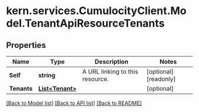 
# kern.services.CumulocityClient.Model.TenantApiResourceTenants

## Properties

Name | Type | Description | Notes
------------ | ------------- | ------------- | -------------
**Self** | **string** | A URL linking to this resource. | [optional] [readonly] 
**Tenants** | [**List&lt;Tenant&gt;**](Tenant.md) |  | [optional] 

[[Back to Model list]](../README.md#documentation-for-models)
[[Back to API list]](../README.md#documentation-for-api-endpoints)
[[Back to README]](../README.md)

